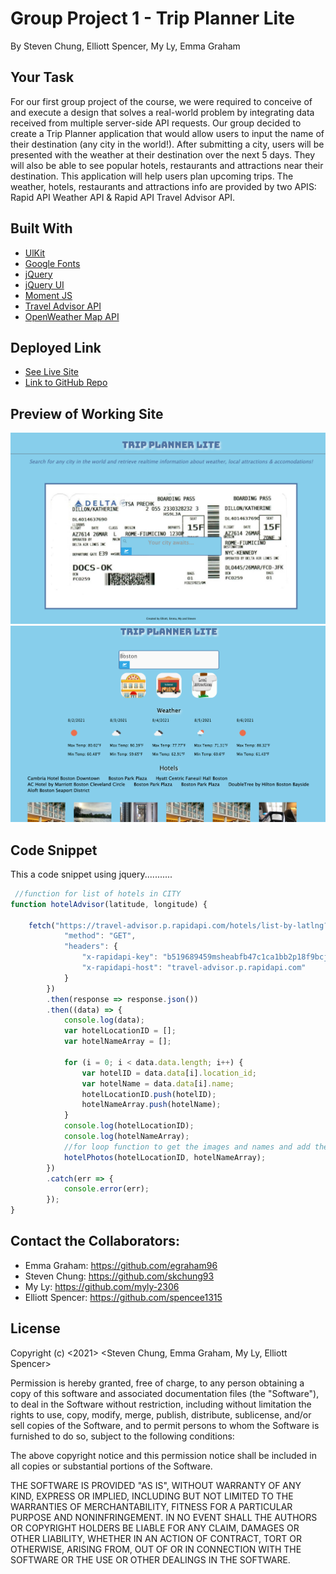 # Group Project 1 - Trip Planner Lite
By Steven Chung, Elliott Spencer, My Ly, Emma Graham

## Your Task
For our first group project of the course, we were required to conceive of and execute a design that solves a real-world problem by integrating data received from multiple server-side API requests. Our group decided to create a Trip Planner application that would allow users to input the name of their destination (any city in the world!). After submitting a city, users will be presented with the weather at their destination over the next 5 days. They will also be able to see popular hotels, restaurants and attractions near their destination. This application will help users plan upcoming trips. The weather, hotels, restaurants and attractions info are provided by two APIS: Rapid API Weather API & Rapid API Travel Advisor API.

## Built With

* [UlKit](https://getuikit.com/docs/introduction)
* [Google Fonts](https://developers.google.com/fonts/)
* [jQuery](https://jquery.com/)
* [jQuery UI](https://jqueryui.com/)
* [Moment JS](https://momentjs.com/)
* [Travel Advisor API](https://rapidapi.com/apidojo/api/travel-advisor)
* [OpenWeather Map API](https://openweathermap.org/api)


## Deployed Link

* [See Live Site](https://egraham96.github.io/group-project-1/)
* [Link to GitHub Repo](https://github.com/egraham96/group-project-1)

## Preview of Working Site

![Screenshot of Deployed Application](images/page1.png)
![Screenshot of Deployed Application](images/page2_top.png)

## Code Snippet
This a code snippet using jquery...........

```javascript
 //function for list of hotels in CITY
function hotelAdvisor(latitude, longitude) {

    fetch("https://travel-advisor.p.rapidapi.com/hotels/list-by-latlng?latitude=" + latitude + "&longitude=" + longitude + "&lang=en_US&hotel_class=3&limit=25&adults=2&amenities=bar_lounge&rooms=1&currency=USD&subcategory=hotel%2Cbb&nights=5", {
            "method": "GET",
            "headers": {
                "x-rapidapi-key": "b519689459msheabfb47c1ca1bb2p18f9bcjsne0e023037538",
                "x-rapidapi-host": "travel-advisor.p.rapidapi.com"
            }
        })
        .then(response => response.json())
        .then((data) => {
            console.log(data);
            var hotelLocationID = [];
            var hotelNameArray = [];

            for (i = 0; i < data.data.length; i++) {
                var hotelID = data.data[i].location_id;
                var hotelName = data.data[i].name;
                hotelLocationID.push(hotelID);
                hotelNameArray.push(hotelName);
            }
            console.log(hotelLocationID);
            console.log(hotelNameArray);
            //for loop function to get the images and names and add them to the html.
            hotelPhotos(hotelLocationID, hotelNameArray);
        })
        .catch(err => {
            console.error(err);
        });
}
```

## Contact the Collaborators:
* Emma Graham: https://github.com/egraham96
* Steven Chung: https://github.com/skchung93
* My Ly: https://github.com/myly-2306
* Elliott Spencer: https://github.com/spencee1315


## License
Copyright (c) <2021> <Steven Chung, Emma Graham, My Ly, Elliott Spencer>

Permission is hereby granted, free of charge, to any person obtaining a copy
of this software and associated documentation files (the "Software"), to deal
in the Software without restriction, including without limitation the rights
to use, copy, modify, merge, publish, distribute, sublicense, and/or sell
copies of the Software, and to permit persons to whom the Software is
furnished to do so, subject to the following conditions:

The above copyright notice and this permission notice shall be included in all
copies or substantial portions of the Software.

THE SOFTWARE IS PROVIDED "AS IS", WITHOUT WARRANTY OF ANY KIND, EXPRESS OR
IMPLIED, INCLUDING BUT NOT LIMITED TO THE WARRANTIES OF MERCHANTABILITY,
FITNESS FOR A PARTICULAR PURPOSE AND NONINFRINGEMENT. IN NO EVENT SHALL THE
AUTHORS OR COPYRIGHT HOLDERS BE LIABLE FOR ANY CLAIM, DAMAGES OR OTHER
LIABILITY, WHETHER IN AN ACTION OF CONTRACT, TORT OR OTHERWISE, ARISING FROM,
OUT OF OR IN CONNECTION WITH THE SOFTWARE OR THE USE OR OTHER DEALINGS IN THE
SOFTWARE.
